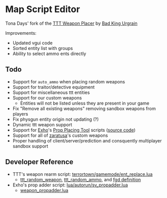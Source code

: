 # Map Script Editor

Tona Days' fork of the [TTT Weapon Placer](https://steamcommunity.com/sharedfiles/filedetails/?id=119928922) by [Bad King Urgrain](https://steamcommunity.com/profiles/76561197964193008)

Improvements:
- Updated vgui code
- Sorted entity list with groups
- Ability to select ammo ents directly

## Todo

- Support for `auto_ammo` when placing random weapons
- Support for traitor/detective equipment
- Support for miscellaneous ttt entities
- Support for our custom weapons
  - Entities will not be listed unless they are present in your game
- Fix "Remove all existing weapons" removing sandbox weapons from players
- Fix physgun entity origin not updating (?)
- Dynamic ttt weapon support
- Support for [Exho](https://steamcommunity.com/id/Exho1)'s [Prop Placing Tool](https://steamcommunity.com/sharedfiles/filedetails/?id=326667871) scripts ([source code](https://github.com/Exho1/PH_PropPlacerTool))
- Support for all of [zaratusa](https://steamcommunity.com/id/zaratusa)'s custom weapons
- Proper handling of client/server/prediction and consquently multiplayer sandbox support

## Developer Reference

- TTT's weapon rearm script: [terrortown/gamemode/ent_replace.lua](https://github.com/Facepunch/garrysmod/blob/master/garrysmod/gamemodes/terrortown/gamemode/ent_replace.lua)
    - [ttt_random_weapon](https://github.com/Facepunch/garrysmod/blob/master/garrysmod/gamemodes/terrortown/entities/entities/ttt_random_weapon.lua), [ttt_random_ammo](https://github.com/Facepunch/garrysmod/blob/master/garrysmod/gamemodes/terrortown/entities/entities/ttt_random_ammo.lua), and [fgd definition](https://github.com/Facepunch/garrysmod/blob/be251723824643351cb88a969818425d1ddf42b3/garrysmod/gamemodes/terrortown/ttt.fgd#L20-L23)
- Exho's prop adder script: [lua/autorun/sv_propadder.lua](https://github.com/Exho1/PH_PropPlacerTool/blob/master/lua/autorun/sv_propadder.lua)
    - [weapon_propadder.lua](https://github.com/Exho1/PH_PropPlacerTool/blob/master/lua/weapons/weapon_propadder.lua)
